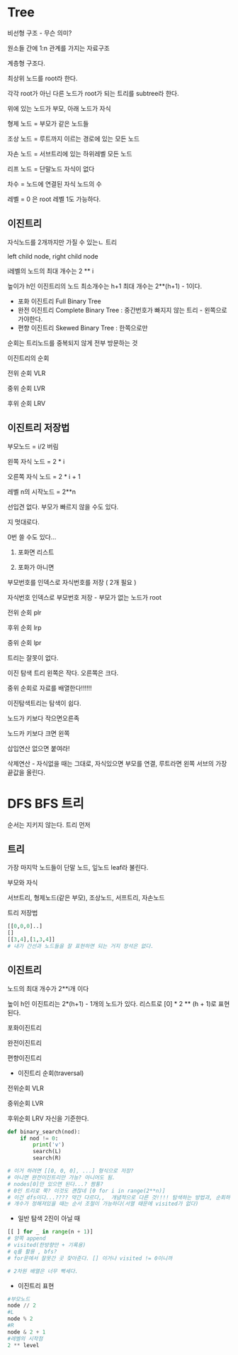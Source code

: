 # Tree

비선형 구조 - 무슨 의미?

원소들 간에 1:n 관계를 가지는 자료구조

계층형 구조다.

최상위 노드를 root라 한다.

각각 root가 아닌 다른 노드가 root가 되는 트리를 subtree라 한다.

위에 있는 노드가 부모, 아래 노드가 자식

형제 노드 = 부모가 같은 노드들

조상 노드 = 루트까지 이르는 경로에 있는 모든 노드

자손 노드 = 서브트리에 있는 하위레벨 모든 노드

리프 노드 = 단말노드  자식이 없다

차수 = 노드에 연결된 자식 노드의 수

레벨 = 0 은 root  레벨 1도 가능하다. 

## 이진트리

자식노드를 2개까지만 가질 수 있는ㄴ 트리

left child node, right child node

i레벨의 노드의 최대 개수는 2 ** i

높이가 h인 이진트리의 노드 최소개수는 h+1 최대 개수는 2**(h+1) - 1이다.

- 포화 이진트리  Full Binary Tree
- 완전 이진트리 Complete Binary Tree  : 중간번호가 빠지지 않는 트리  - 왼쪽으로 가야한다.
- 편향 이진트리 Skewed Binary Tree : 한쪽으로만

순회는 트리노드를 중복되지 않게 전부 방문하는 것

이진트리의 순회

전위 순회 VLR

중위 순회 LVR

후위 순회 LRV

## 이진트리 저장법

부모노드  =  i/2  버림

왼쪽 자식 노드  =  2 * i

오른쪽 자식 노드 = 2 * i + 1

레벨 n의 시작노드 = 2**n

선입견 없다. 부모가 빠르지 않을 수도 있다.

지 멋대로다.

0번 쓸 수도 있다…

1. 포화면 리스트

2. 포화가 아니면

부모번호를 인덱스로 자식번호를 저장 ( 2개 필요 )

자식번호 인덱스로 부모번호 저장 - 부모가 없는 노드가 root

전위 순회 plr

후위 순회 lrp

중위 순회 lpr

트리는 잘못이 없다.

이진 탐색 트리  왼쪽은 작다. 오른쪽은 크다. 

중위 순회로 자료를 배열한다!!!!!!

이진탐색트리는 탐색이 쉽다.

노드가 키보다 작으면오른족

노드카 키보다 크면 왼쪽

삽입연산 없으면 붙여라!

삭제연산 - 자식없을 때는 그대로, 자식있으면 부모를 연결, 루트라면 왼쪽 서브의 가장 끝값을 올린다.

# DFS BFS 트리

순서는 지키지 않는다. 트리 먼저

## 트리

가장 마지막 노드들이 단말 노드, 잎노드 leaf라 불린다.

부모와 자식

서브트리, 형제노드(같은 부모), 조상노드, 서프트리, 자손노드

트리 저장법

```python
[[0,0,0]..]
[]
[[3,4],[1,3,4]]
# 내가 간선과 노드들을 잘 표현하면 되는 거지 정석은 없다.
```

## 이진트리

노드의 최대 개수가 2**i개 이다

높이 h인 이진트리는 2*(h+1) - 1개의 노드가 있다. 리스트로 [0] * 2 ** (h + 1)로 표현된다.

포화이진트리

완전이진트리

편향이진트리

- 이진트리 순회(traversal)

전위순회  VLR

중위순회  LVR

후위순회  LRV    자신을 기준한다.

```python
def binary_search(nod):
	if nod != 0:
		print('v')
		search(L)
		search(R)

# 이거 하려면 [[0, 0, 0], ...] 형식으로 저장?
# 아니면 완전이진트리만 가능? 아니어도 됨.
# nodes[0]만 있으면 된다...? 짬통?
# 0인 트리로 쭉? 이것도 괜찮네 [0 for i in range(2**n)]
# 이건 dfs이다...???? 약간 다르다,,  개념적으로 다른 것!!!! 탐색하는 방법과, 순회하는 법
# 개수가 정해져있을 때는 순서 조절이 가능하다(서열 때문에 visited가 없다)
```

- 일반 탐색 2진이 아닐 때

```python
[[ ] for _ in range(n + 1)]
# 양쪽 append
# visited(한방향만 + 기록용)
# q를 활용 , bfs?
# for문에서 잘못간 곳 찾아준다. [] 이거나 visited != 0이니까

# 2차원 배열은 너무 빡세다. 
```

- 이진트리 표현

```python
#부모노드
node // 2
#L
node % 2
#R
node & 2 + 1
#레벨의 시작점
2 ** level
```
